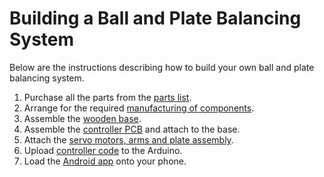 Building a Ball and Plate Balancing System
==========================================

Below are the instructions describing how to build your own ball and plate balancing system.

1. Purchase all the parts from the [parts list](Parts.md).
2. Arrange for the required [manufacturing of components](Manufacturing.md).
3. Assemble the [wooden base](WoodenBase.md).
4. Assemble the [controller PCB](PCB.md) and attach to the base.
5. Attach the [servo motors, arms and plate assembly](ServoArms.md).
6. Upload [controller code](ArduinoCode.md) to the Arduino.
7. Load the [Android app](AndroidApp.md) onto your phone.
